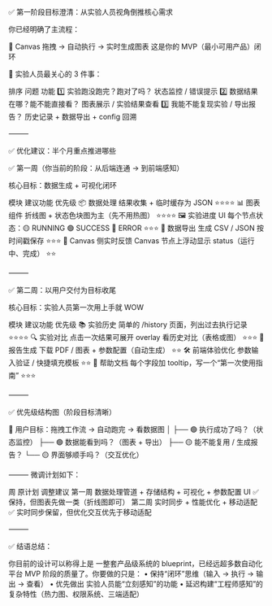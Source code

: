 

✅ 第一阶段目标澄清：从实验人员视角倒推核心需求

你已经明确了主流程：

🎯 Canvas 拖拽 → 自动执行 → 实时生成图表
这是你的 MVP（最小可用产品）闭环

🔑 实验人员最关心的 3 件事：

排序	问题	功能
1️⃣	实验跑没跑完？跑对了吗？	状态监控 / 错误提示
2️⃣	数据结果在哪？能不能直接看？	图表展示 / 实验结果查看
3️⃣	我能不能复现实验 / 导出报告？	历史记录 + 数据导出 + config 回溯



⸻

✅ 优化建议：半个月重点推进哪些

✅ 第一周（你当前的阶段：从后端连通 → 到前端感知）

核心目标：数据生成 + 可视化闭环

模块	建议功能	优先级
📦 数据处理	结果收集 + 临时缓存为 JSON	⭐⭐⭐⭐
📊 图表组件	折线图 + 状态色块图为主（先不用热图）	⭐⭐⭐⭐
🖼️ 实验进度 UI	每个节点状态：🟡 RUNNING 🟢 SUCCESS 🔴 ERROR	⭐⭐⭐
📁 数据导出	生成 CSV / JSON 按时间戳保存	⭐⭐⭐
📡 Canvas 侧实时反馈	Canvas 节点上浮动显示 status（运行中、完成）	⭐⭐



⸻

✅ 第二周：以用户交付为目标收尾

核心目标：实验人员第一次用上手就 WOW

模块	建议功能	优先级
📚 实验历史	简单的 /history 页面，列出过去执行记录	⭐⭐⭐⭐
🔍 实验对比	点击一次结果可展开 overlay 看历史对比（表格或图）	⭐⭐⭐
🧾 报告生成	下载 PDF / 图表 + 参数配置（自动生成）	⭐⭐
🛠️ 前端体验优化	参数输入验证 / 快捷填充模板	⭐⭐
💬 帮助文档	每个字段加 tooltip，写一个“第一次使用指南”	⭐⭐⭐



⸻

✅ 优先级结构图（阶段目标清晰）

📌 用户目标：拖拽工作流 → 自动跑完 → 看数据图
      │
      ├── 🟢 执行成功了吗？（状态监控）
      ├── 🟢 数据能看到吗？（图表 + 导出）
      ├── 🟡 能不能复用 / 生成报告？
      └── 🟡 界面够顺手吗？（交互优化）



⸻
微调计划如下：

周	原计划	调整建议
第一周	数据处理管道 + 存储结构 + 可视化 + 参数配置 UI	✅ 保持，但图表先做一类（折线图即可）
第二周	实时同步 + 性能优化 + 移动适配	✅ 实时同步保留，但优化交互优先于移动适配



⸻

✅ 结语总结：

你目前的设计可以称得上是 一整套产品级系统的 blueprint，已经远超多数自动化平台 MVP 阶段的质量了。你要做的只是：
	•	保持“闭环”思维（输入 → 执行 → 输出 → 查看）
	•	优先做出 实验人员能“立刻感知”的功能
	•	延迟构建“工程师感知”的复杂特性（热力图、权限系统、三端适配）

